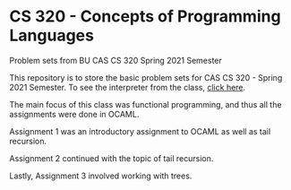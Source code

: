 # CS 320 - Concepts of Programming Languages
Problem sets from BU CAS CS 320 Spring 2021 Semester

This repository is to store the basic problem sets for CAS CS 320 - Spring 2021 Semester. To see the interpreter from the class, [click here](https://github.com/kszhao552/OCAML-Interpreter).

The main focus of this class was functional programming, and thus all the assignments were done in OCAML. 

Assignment 1 was an introductory assignment to OCAML as well as tail recursion.

Assignment 2 continued with the topic of tail recursion.

Lastly, Assignment 3 involved working with trees.
